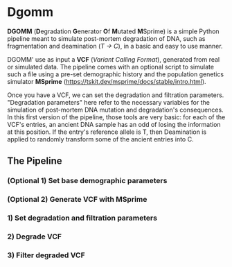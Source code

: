 # Dgomm
**DGOMM** (**D**egradation **G**enerator **O**f **M**utated **M**Sprime) is a simple Python pipeline meant to simulate post-mortem degradation of DNA, such as fragmentation and deamination (_T -> C_), in a basic and easy to use manner. 

DGOMM' use as input a **VCF** (_Variant Calling Format_), generated from real or simulated data. The pipeline comes with an optional script to simulate such a file using a pre-set demographic history and the population genetics simulator **MSprime** (https://tskit.dev/msprime/docs/stable/intro.html).

Once you have a VCF, we can set the degradation and filtration parameters. "Degradation parameters" here refer to the necessary variables for the simulation of post-mortem DNA mutation and degradation's consequences. In this first version of the pipeline, those tools are very basic: for each of the VCF's entries, an ancient DNA sample has an odd of losing the information at this position. If the entry's reference allele is T, then Deamination is applied to randomly transform some of the ancient entries into C.

## The Pipeline
### (Optional 1) Set base demographic parameters
### (Optional 2) Generate VCF with MSprime
### 1) Set degradation and filtration parameters
### 2) Degrade VCF
### 3) Filter degraded VCF
